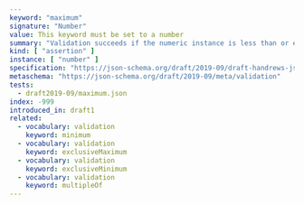 ```yaml
---
keyword: "maximum"
signature: "Number"
value: This keyword must be set to a number
summary: "Validation succeeds if the numeric instance is less than or equal to the given number."
kind: [ "assertion" ]
instance: [ "number" ]
specification: "https://json-schema.org/draft/2019-09/draft-handrews-json-schema-validation-02#rfc.section.6.2.2"
metaschema: "https://json-schema.org/draft/2019-09/meta/validation"
tests:
  - draft2019-09/maximum.json
index: -999
introduced_in: draft1
related:
  - vocabulary: validation
    keyword: minimum
  - vocabulary: validation
    keyword: exclusiveMaximum
  - vocabulary: validation
    keyword: exclusiveMinimum
  - vocabulary: validation
    keyword: multipleOf
---
```

